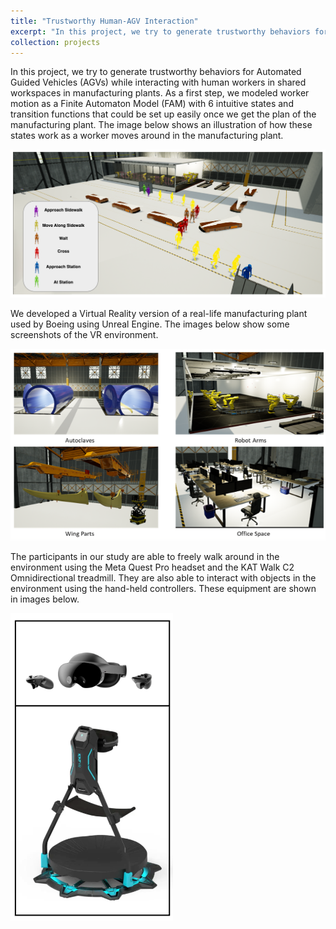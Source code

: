 ```yaml
---
title: "Trustworthy Human-AGV Interaction"
excerpt: "In this project, we try to generate trustworthy behaviors for Automated Guided Vehicles (AGVs) while interacting with human workers in shared workspaces in manufacturing plants.<br/><img src='/images/fam-paper-cover-image.png'> <br/>As a first step, we modeled worker motion as a Finite Automaton Model (FAM) with 6 intuitive states and transition functions that could be set up easily once we get the plan of the manufacturing plant. As a second step, we have added predictive modeling to the basic FAM model..."
collection: projects
---
```


In this project, we try to generate trustworthy behaviors for Automated Guided Vehicles (AGVs) while interacting with human workers in shared workspaces in manufacturing plants. As a first step, we modeled worker motion as a Finite Automaton Model (FAM) with 6 intuitive states and transition functions that could be set up easily once we get the plan of the manufacturing plant. The image below shows an illustration of how these states work as a worker moves around in the manufacturing plant.

<img src='/images/fam-paper-cover-image.png'>

We developed a Virtual Reality version of a real-life manufacturing plant used by Boeing using Unreal Engine. The images below show some screenshots of the VR environment. 

<img src='/images/VR-testbed-screenshots.png'>

The participants in our study are able to freely walk around in the environment using the Meta Quest Pro headset and the KAT Walk C2 Omnidirectional treadmill. They are also able to interact with objects in the environment using the hand-held controllers. These equipment are shown in images below.

<img src='/images/VR-equipment.png'>